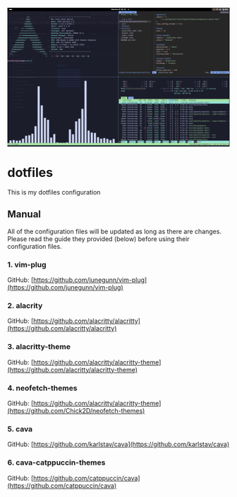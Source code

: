 ![arch-gnome-alacritty](arch-gnome-alacritty.png)
# dotfiles
This is my dotfiles configuration

## Manual

All of the configuration files will be updated as long as there are changes. Please read the guide they provided (below) before using their configuration files.

### 1. vim-plug

GitHub: [https://github.com/junegunn/vim-plug](https://github.com/junegunn/vim-plug)

### 2. alacrity

GitHub: [https://github.com/alacritty/alacritty](https://github.com/alacritty/alacritty)

### 3. alacritty-theme

GitHub: [https://github.com/alacritty/alacritty-theme](https://github.com/alacritty/alacritty-theme)

### 4. neofetch-themes

GitHub: [https://github.com/alacritty/alacritty-theme](https://github.com/Chick2D/neofetch-themes)

### 5. cava

GitHub: [https://github.com/karlstav/cava](https://github.com/karlstav/cava)

### 6. cava-catppuccin-themes

GitHub: [https://github.com/catppuccin/cava](https://github.com/catppuccin/cava)
